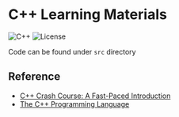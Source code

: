 # C++ Learning Materials

![C++](https://img.shields.io/badge/C%2B%2B-11%2F14%2F17%2F20%2F23-blue)
![License](https://camo.githubusercontent.com/890acbdcb87868b382af9a4b1fac507b9659d9bf/68747470733a2f2f696d672e736869656c64732e696f2f62616467652f6c6963656e73652d4d49542d626c75652e737667)

Code can be found under `src` directory

## Reference

- [C++ Crash Course: A Fast-Paced Introduction](https://ccc.codes/)
- [The C++ Programming Language](https://www.stroustrup.com/4th.html)

